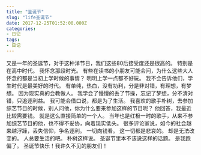 ```yaml
---
title: "圣诞节"
slug: "life圣诞节"
date: 2017-12-25T01:52:00.000Z
categories:
- 日记
tags:
- 日记
---
```


又是一年的圣诞节，对于这种洋节日，我们这些80后接受度还是很高的。 
特别是在高中时代。
我怀念那段时光。 
有些在读书的小朋友可能会问，为什么这些大人怀念的都是当初上学时候的事情？
明明上学一点都不好玩。 
我不会告诉他们，学生时代是最美好的时代。
有单纯，热血，没有功利，分是非对错，有理想，有梦想。 
因为现实真的会教做人。
我学会了慢慢的丢了节操，忘记了梦想，分不清对错，只追逐利益。 
我可能会借口说，都是为了生活。 
我喜欢的歌手朴树，去参加综艺节目的时候，别人问他，你为什么要来参加这样的节目呢？
他回答，我最近比较需要钱。 
就是这么直接简单的一个人。
当年也是红极一时的歌手，从来不参加综艺节目的他，也不得不妥协，向着现实低头。 
很多评论家说，如今的社会越来越浮躁，丢失信仰，争名逐利。
一切向钱看。
这一切都是悲哀的。
却是无法改变的。 
人总要生活的吧。
朴树这样说。 
圣诞节里本不该说这样的话题。
是我跑偏了。 
圣诞节快乐！我许久不见的朋友们！
